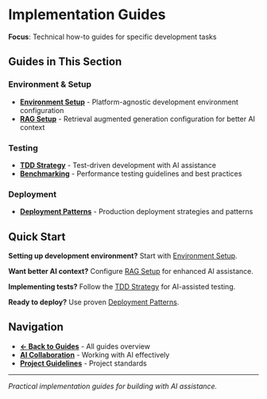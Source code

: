 # Implementation Guides

**Focus**: Technical how-to guides for specific development tasks

## Guides in This Section

### Environment & Setup
- **[Environment Setup](./environment-setup.md)** - Platform-agnostic development environment configuration
- **[RAG Setup](./rag-setup.md)** - Retrieval augmented generation configuration for better AI context

### Testing
- **[TDD Strategy](./testing/tdd-strategy.md)** - Test-driven development with AI assistance
- **[Benchmarking](./testing/benchmarking.md)** - Performance testing guidelines and best practices

### Deployment
- **[Deployment Patterns](./deployment-patterns.md)** - Production deployment strategies and patterns

## Quick Start

**Setting up development environment?** Start with [Environment Setup](./environment-setup.md).

**Want better AI context?** Configure [RAG Setup](./rag-setup.md) for enhanced AI assistance.

**Implementing tests?** Follow the [TDD Strategy](./testing/tdd-strategy.md) for AI-assisted testing.

**Ready to deploy?** Use proven [Deployment Patterns](./deployment-patterns.md).

## Navigation

- **[← Back to Guides](../README.md)** - All guides overview
- **[AI Collaboration](../ai-collaboration/README.md)** - Working with AI effectively
- **[Project Guidelines](../project-guidelines/README.md)** - Project standards

---

*Practical implementation guides for building with AI assistance.*